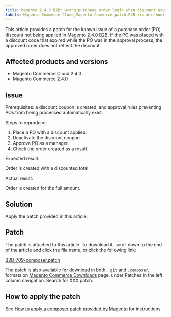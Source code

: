```yaml
---
title: Magento 2.4.0 B2B: wrong purchase order logic when discount expired 
labels: Magento Commerce Cloud,Magento Commerce,patch,B2B,troubleshooting,known issues,2.4.0,purchase order
---
```


This article provides a patch for the known issue of a purchase order (PO) discount not being applied in Magento 2.4.0 B2B. If the PO was placed with a discount code that expired while the PO was in the approval process, the approved order does not reflect the discount. 

## Affected products and versions

* Magento Commerce Cloud 2.4.0
* Magento Commerce 2.4.0

## Issue

Prerequisites: a discount coupon is created, and approval rules preventing POs from being processed automatically exist. 

Steps to reproduce:

1. Place a PO with a discount applied.
1. Deactivate the discount coupon. 
1. Approve PO as a manager. 
1. Check the order created as a result.

Expected result:

Order is created with a discounted total. 

Actual result:

Order is created for the full amount.

## Solution 

Apply the patch provided in this article.

## Patch

The patch is attached to this article. To download it, scroll down to the end of the article and click the file name, or click the following link:

[B2B-709-composer.patch](https://support.magento.com/hc/en-us/article_attachments/360063988371/B2B-709-composer.patch)

The patch is also available for download in both, `` .git `` and `` .composer ``, formats on [Magento Commerce Downloads](https://magento.com/tech-resources/download) page, under Patches in the left column navigation. Search for XXX patch. 

## How to apply the patch

See [How to apply a composer patch provided by Magento](https://support.magento.com/hc/en-us/articles/360028367731) for instructions.

 
 
